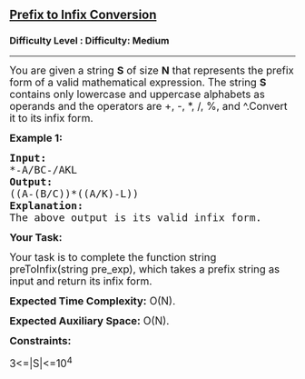 <h2><a href="https://www.geeksforgeeks.org/problems/prefix-to-infix-conversion/1?itm_source=geeksforgeeks&itm_medium=article&itm_campaign=practice_card">Prefix to Infix Conversion</a></h2><h3>Difficulty Level : Difficulty: Medium</h3><hr><div class="problems_problem_content__Xm_eO"><p dir="ltr"><span style="font-size: 18px;">You are given a string <strong>S</strong>&nbsp;of size <strong>N</strong> that represents the prefix form of a valid mathematical expression. The string <strong>S</strong> contains only lowercase and uppercase alphabets as operands and the operators are +, -, *, /, %, and ^.Convert it to its infix form.</span></p>
<p dir="ltr"><strong><span style="font-size: 18px;">Example 1:</span></strong></p>
<pre><strong><span style="font-size: 18px;">Input: </span></strong>
<span style="font-size: 18px;">*-A/BC-/AKL</span>
<strong><span style="font-size: 18px;">Output: </span></strong>
<span style="font-size: 18px;">((A-(B/C))*((A/K)-L))</span>
<strong><span style="font-size: 18px;">Explanation: </span></strong>
<span style="font-size: 18px;">The above output is its valid infix form.
</span></pre>
<p dir="ltr"><strong><span style="font-size: 18px;">Your Task:</span></strong></p>
<p dir="ltr"><span style="font-size: 18px;">Your task is to complete the function string preToInfix(string pre_exp), which takes a prefix string as input and return its infix form.</span></p>
<p dir="ltr"><span style="font-size: 18px;"><strong>Expected Time Complexity:</strong> O(N).</span></p>
<p dir="ltr"><span style="font-size: 18px;"><strong>Expected Auxiliary Space:</strong> O(N).</span></p>
<p dir="ltr"><strong><span style="font-size: 18px;">Constraints:</span></strong></p>
<p dir="ltr"><span style="font-size: 18px;">3&lt;=|S|&lt;=10<sup>4</sup></span></p></div>